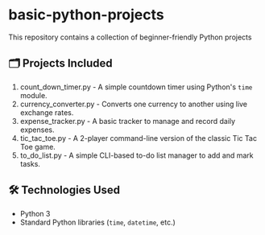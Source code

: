# basic-python-projects


This repository contains a collection of beginner-friendly Python projects 

## 🗂️ Projects Included

1. count_down_timer.py - A simple countdown timer using Python's `time` module.
2. currency_converter.py - Converts one currency to another using live exchange rates.
3. expense_tracker.py - A basic tracker to manage and record daily expenses.
4. tic_tac_toe.py - A 2-player command-line version of the classic Tic Tac Toe game.
5. to_do_list.py - A simple CLI-based to-do list manager to add and mark tasks.

## 🛠️ Technologies Used

- Python 3
- Standard Python libraries (`time`, `datetime`, etc.)

